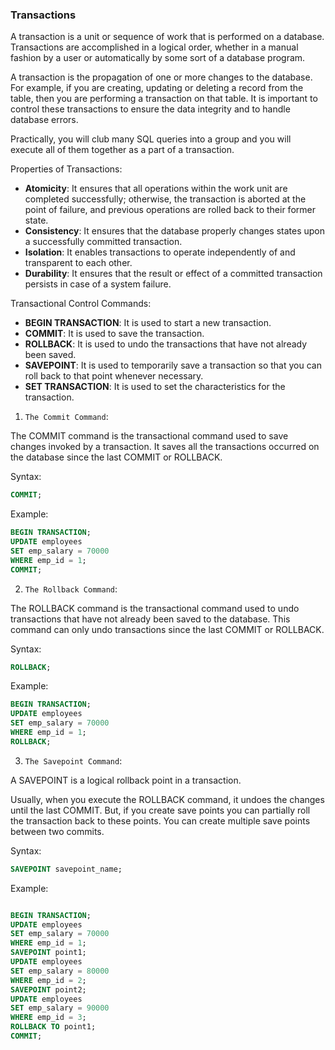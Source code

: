 ### Transactions

A transaction is a unit or sequence of work that is performed on a database. Transactions are accomplished in a logical order, whether in a manual fashion by a user or automatically by some sort of a database program.

A transaction is the propagation of one or more changes to the database. For example, if you are creating, updating or deleting a record from the table, then you are performing a transaction on that table. It is important to control these transactions to ensure the data integrity and to handle database errors.

Practically, you will club many SQL queries into a group and you will execute all of them together as a part of a transaction.

Properties of Transactions:
- **Atomicity**: It ensures that all operations within the work unit are completed successfully; otherwise, the transaction is aborted at the point of failure, and previous operations are rolled back to their former state.
- **Consistency**: It ensures that the database properly changes states upon a successfully committed transaction.
- **Isolation**: It enables transactions to operate independently of and transparent to each other.
- **Durability**: It ensures that the result or effect of a committed transaction persists in case of a system failure.

Transactional Control Commands:
- **BEGIN TRANSACTION**: It is used to start a new transaction. 
- **COMMIT**: It is used to save the transaction.
- **ROLLBACK**: It is used to undo the transactions that have not already been saved.
- **SAVEPOINT**: It is used to temporarily save a transaction so that you can roll back to that point whenever necessary.
- **SET TRANSACTION**: It is used to set the characteristics for the transaction.

1. `The Commit Command`: 

The COMMIT command is the transactional command used to save changes invoked by a transaction. It saves all the transactions occurred on the database since the last COMMIT or ROLLBACK.

Syntax:
```sql
COMMIT;
```

Example:
```sql
BEGIN TRANSACTION;
UPDATE employees
SET emp_salary = 70000
WHERE emp_id = 1;
COMMIT;
```

2. `The Rollback Command`:

The ROLLBACK command is the transactional command used to undo transactions that have not already been saved to the database. This command can only undo transactions since the last COMMIT or ROLLBACK.

Syntax:
```sql
ROLLBACK;
```

Example:
```sql
BEGIN TRANSACTION;
UPDATE employees
SET emp_salary = 70000
WHERE emp_id = 1;
ROLLBACK;
```

3. `The Savepoint Command`:

A SAVEPOINT is a logical rollback point in a transaction.

Usually, when you execute the ROLLBACK command, it undoes the changes until the last COMMIT. But, if you create save points you can partially roll the transaction back to these points. You can create multiple save points between two commits.

Syntax:
```sql
SAVEPOINT savepoint_name;
```

Example:
```sql

BEGIN TRANSACTION;
UPDATE employees
SET emp_salary = 70000
WHERE emp_id = 1;
SAVEPOINT point1;
UPDATE employees
SET emp_salary = 80000
WHERE emp_id = 2;
SAVEPOINT point2;
UPDATE employees
SET emp_salary = 90000
WHERE emp_id = 3;
ROLLBACK TO point1;
COMMIT;
```
